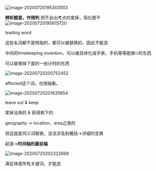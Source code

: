![image-20200720195303503](C:\Users\UncleDong\AppData\Roaming\Typora\typora-user-images\image-20200720195303503.png)

**辨析题意，作预判** 把不会出考点的拿掉，简化题干![image-20200720195615720](C:\Users\UncleDong\AppData\Roaming\Typora\typora-user-images\image-20200720195615720.png)

leading word

这些名词都不是特指的，都可以被替换的，因此不能选



中间的timekeeping invention，可以被具体化成手表，手机等等能够⏲的东西

可以替换掉下面的一些计时的东西

![image-20200720200752452](C:\Users\UncleDong\AppData\Roaming\Typora\typora-user-images\image-20200720200752452.png)



affected这个词，也很抽象。

![image-20200720201635654](C:\Users\UncleDong\AppData\Roaming\Typora\typora-user-images\image-20200720201635654.png)

leave out & keep

拿掉没用的 & 获得剩下的



geography -> location，area之类的

但这就是同义词替换，没法涉及到概括->详细的变换



起源->**时间轴的最前端**

![image-20200720202322668](C:\Users\UncleDong\AppData\Roaming\Typora\typora-user-images\image-20200720202322668.png)





满足体感所有关键词，才能选